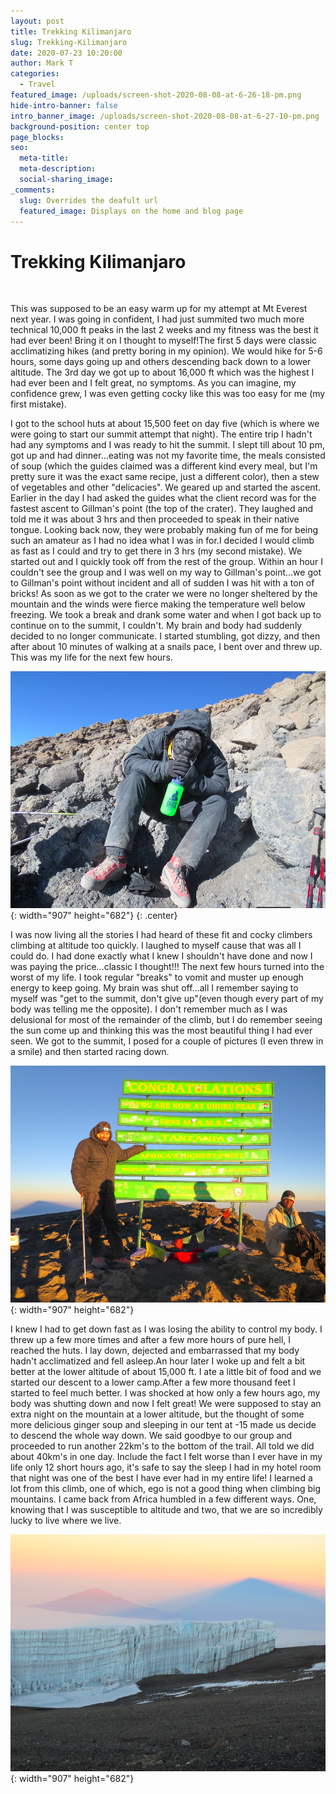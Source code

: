 ```yaml
---
layout: post
title: Trekking Kilimanjaro
slug: Trekking-Kilimanjaro
date: 2020-07-23 10:20:00
author: Mark T
categories:
  - Travel
featured_image: /uploads/screen-shot-2020-08-08-at-6-26-18-pm.png
hide-intro-banner: false
intro_banner_image: /uploads/screen-shot-2020-08-08-at-6-27-10-pm.png
background-position: center top
page_blocks:
seo:
  meta-title:
  meta-description:
  social-sharing_image:
_comments:
  slug: Overrides the deafult url
  featured_image: Displays on the home and blog page
---
```


# Trekking Kilimanjaro

&nbsp;

This was supposed to be an easy warm up for my attempt at Mt Everest next year. I was going in confident, I had just summited two much more technical 10,000 ft peaks in the last 2 weeks and my fitness was the best it had ever been\! Bring it on I thought to myself\!The first 5 days were classic acclimatizing hikes (and pretty boring in my opinion). We would hike for 5-6 hours, some days going up and others descending back down to a lower altitude. The 3rd day we got up to about 16,000 ft which was the highest I had ever been and I felt great, no symptoms. As you can imagine, my confidence grew, I was even getting cocky like this was too easy for me (my first mistake).

I got to the school huts at about 15,500 feet on day five (which is where we were going to start our summit attempt that night). The entire trip I hadn't had any symptoms and I was ready to hit the summit. I slept till about 10 pm, got up and had dinner…eating was not my favorite time, the meals consisted of soup (which the guides claimed was a different kind every meal, but I'm pretty sure it was the exact same recipe, just a different color), then a stew of vegetables and other "delicacies". We geared up and started the ascent. Earlier in the day I had asked the guides what the client record was for the fastest ascent to Gillman's point (the top of the crater). They laughed and told me it was about 3 hrs and then proceeded to speak in their native tongue. Looking back now, they were probably making fun of me for being such an amateur as I had no idea what I was in for.I decided I would climb as fast as I could and try to get there in 3 hrs (my second mistake). We started out and I quickly took off from the rest of the group. Within an hour I couldn't see the group and I was well on my way to Gillman's point…we got to Gillman's point without incident and all of sudden I was hit with a ton of bricks\! As soon as we got to the crater we were no longer sheltered by the mountain and the winds were fierce making the temperature well below freezing. We took a break and drank some water and when I got back up to continue on to the summit, I couldn't. My brain and body had suddenly decided to no longer communicate. I started stumbling, got dizzy, and then after about 10 minutes of walking at a snails pace, I bent over and threw up. This was my life for the next few hours.

![](/uploads/screen-shot-2020-08-08-at-6-29-20-pm.png){: width="907" height="682"}
{: .center}

I was now living all the stories I had heard of these fit and cocky climbers climbing at altitude too quickly. I laughed to myself cause that was all I could do. I had done exactly what I knew I shouldn't have done and now I was paying the price…classic I thought\!\!\! The next few hours turned into the worst of my life. I took regular "breaks" to vomit and muster up enough energy to keep going. My brain was shut off…all I remember saying to myself was "get to the summit, don't give up"(even though every part of my body was telling me the opposite). I don't remember much as I was delusional for most of the remainder of the climb, but I do remember seeing the sun come up and thinking this was the most beautiful thing I had ever seen. We got to the summit, I posed for a couple of pictures (I even threw in a smile) and then started racing down.

![](/uploads/screen-shot-2020-08-08-at-6-34-25-pm.png){: width="907" height="682"}

I knew I had to get down fast as I was losing the ability to control my body. I threw up a few more times and after a few more hours of pure hell, I reached the huts. I lay down, dejected and embarrassed that my body hadn't acclimatized and fell asleep.An hour later I woke up and felt a bit better at the lower altitude of about 15,000 ft. I ate a little bit of food and we started our descent to a lower camp.After a few more thousand feet I started to feel much better. I was shocked at how only a few hours ago, my body was shutting down and now I felt great\! We were supposed to stay an extra night on the mountain at a lower altitude, but the thought of some more delicious ginger soup and sleeping in our tent at -15 made us decide to descend the whole way down. We said goodbye to our group and proceeded to run another 22km's to the bottom of the trail. All told we did about 40km's in one day. Include the fact I felt worse than I ever have in my life only 12 short hours ago, it's safe to say the sleep I had in my hotel room that night was one of the best I have ever had in my entire life\! I learned a lot from this climb, one of which, ego is not a good thing when climbing big mountains. I came back from Africa humbled in a few different ways. One, knowing that I was susceptible to altitude and two, that we are so incredibly lucky to live where we live.

![](/uploads/screen-shot-2020-08-08-at-6-35-03-pm.png){: width="907" height="682"}